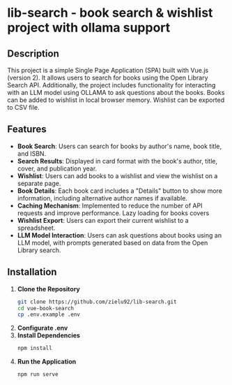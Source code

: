 # lib-search - book search & wishlist project with ollama support

## Description 

This project is a simple Single Page Application (SPA) built with Vue.js (version 2). It allows users to search for books using the Open Library Search API. Additionally, the project includes functionality for interacting with an LLM model using OLLAMA to ask questions about the books. Books can be added to wishlist in local browser memory. Wishlist can be exported to CSV file.

## Features

- **Book Search**: Users can search for books by author's name, book title, and ISBN.
- **Search Results**: Displayed in card format with the book's author, title, cover, and publication year.
- **Wishlist**: Users can add books to a wishlist and view the wishlist on a separate page.
- **Book Details**: Each book card includes a "Details" button to show more information, including alternative author names if available.
- **Caching Mechanism**: Implemented to reduce the number of API requests and improve performance. Lazy loading for books covers
- **Wishlist Export**: Users can export their current wishlist to a spreadsheet.
- **LLM Model Interaction**: Users can ask questions about books using an LLM model, with prompts generated based on data from the Open Library search.

## Installation

1. **Clone the Repository**
    ```bash
    git clone https://github.com/zielu92/lib-search.git
    cd vue-book-search
    cp .env.example .env
    ```
2. **Configurate .env**
3. **Install Dependencies**
    ```bash
    npm install
    ```
4. **Run the Application**
    ```bash
    npm run serve
    ```